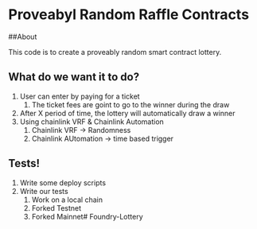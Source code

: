 # Proveabyl Random Raffle Contracts

##About

This code is to create a proveably random smart contract lottery.

## What do we want it to do?

1. User can enter by paying for a ticket
    1. The ticket fees are goint to go to the winner during the draw
2. After X period of time, the lottery will automatically draw a winner
3. Using chainlink VRF & Chainlink Automation
    1. Chainlink VRF -> Randomness
    2. Chainlink AUtomation -> time based trigger

## Tests!
1. Write some deploy scripts
2. Write our tests
    1. Work on a local chain
    2. Forked Testnet
    3. Forked Mainnet# Foundry-Lottery
